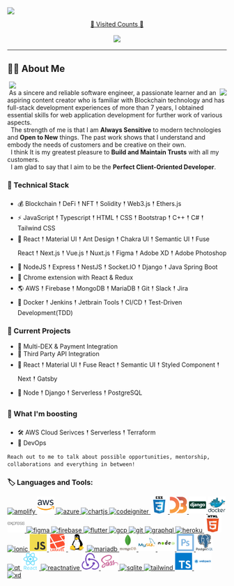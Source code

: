 <img align="center" src="https://raw.githubusercontent.com/iampavangandhi/iampavangandhi/master/gifs/hello.gif" />
<a target="blank" href="https://profile-counter.glitch.me/devgruu/count.svg"><p align="center">💖 Visited Counts 💖<br><br> <img src="https://profile-counter.glitch.me/kritical0613/count.svg" /></a>

---
<!-- 
## 🤗 Welcome

<p align=center>
<div align=center>
<img align=left width=420 src="https://github-readme-stats.vercel.app/api?username=0xLeO0&hide=prs&theme=onedark&layout=compact&hide_border=true&show_icons=true" />
<img align=right width=362 src="https://github-readme-streak-stats.herokuapp.com/?user=0xLeO0&theme=onedark" />
<br>
<br>
<br>
</div>
</p>

<br><br><br>
-->

## 🙋‍♂️ About Me

<p>
  <img align="right" width="500" src="https://camo.githubusercontent.com/fa73289736064aba480d0708da37d7aa183a8c3e2bcc2f58c54285a3bbbeecc1/68747470733a2f2f7777772e61616c7068612e6e65742f77702d636f6e74656e742f75706c6f6164732f323032302f31322f66756c6c2d737461636b2d646576656c6f706d656e742e676966" />
<img align="right" src="https://readme-typing-svg.herokuapp.com/?lines=Sincere%20and%20%20Reliable%20Full-Stack%20Web%20Developer;8+%2B%20years%20of%20hands-on%20experience;Perfect%20Client-Oriented%20Guy&center=true&width=500&height=45" />
&nbsp;&nbsp;As a sincere and reliable software engineer, a passionate learner and an aspiring content creator who is familiar with Blockchain technology and has full-stack development experiences of more than 7 years, I obtained essential skills for web application development for further work of various aspects.<br>
&nbsp;&nbsp;The strength of me is that I am <strong>Always Sensitive</strong> to modern technologies and <strong>Open to New</strong> things. The past work shows that I understand and embody the needs of customers and be creative on their own.<br>
&nbsp;&nbsp;I think It is my greatest pleasure to <strong>Build and Maintain Trusts</strong> with all my customers.<br>
&nbsp;&nbsp;I am glad to say that I aim to be the <strong>Perfect Client-Oriented Developer</strong>.

</p>

### 🍯 Technical Stack

- 💰 Blockchain 𒑰 DeFi 𒑰 NFT 𒑰 Solidity 𒑰 Web3.js 𒑰 Ethers.js
- ⚡ JavaScript 𒑰 Typescript 𒑰 HTML 𒑰 CSS 𒑰 Bootstrap 𒑰 C++ 𒑰 C# 𒑰 Tailwind CSS
- 🥇 React 𒑰 Material UI 𒑰 Ant Design 𒑰 Chakra UI 𒑰 Semantic UI 𒑰 Fuse React 𒑰 Next.js 𒑰 Vue.js 𒑰 Nuxt.js 𒑰 Figma 𒑰 Adobe XD 𒑰 Adobe Photoshop
- 🎒 NodeJS 𒑰 Express 𒑰 NestJS 𒑰 Socket.IO 𒑰 Django 𒑰 Java Spring Boot
- 🏹 Chrome extension with React & Redux
- 🌎 AWS 𒑰 Firebase 𒑰 MongoDB 𒑰 MariaDB 𒑰 Git 𒑰 Slack 𒑰 Jira
- 🚩 Docker 𒑰 Jenkins 𒑰 Jetbrain Tools 𒑰 CI/CD 𒑰 Test-Driven Development(TDD)

### 🚧 Current Projects
- 🤑 Multi-DEX & Payment Integration
- 🔗 Third Party API Integration
- 🎨 React 𒑰 Material UI 𒑰 Fuse React 𒑰 Semantic UI 𒑰 Styled Component 𒑰 Next 𒑰 Gatsby
- 💪 Node 𒑰 Django 𒑰 Serverless 𒑰 PostgreSQL

### 🌱 What I'm boosting
- 🛠 AWS Cloud Serivces 𒑰 Serverless 𒑰 Terraform
- 🎩 DevOps

`Reach out to me to talk about possible opportunities, mentorship, collaborations and everything in between!`


<!-- <h3 align="left">🛎 Connect with me:</h3>
<p align="left">
<a href="https://codepen.io/kritical0613" target="blank"><img align="center" src="https://raw.githubusercontent.com/rahuldkjain/github-profile-readme-generator/master/src/images/icons/Social/codepen.svg" alt="kritical0613" height="30" width="40" /></a>
<a href="https://dev.to/kritical0613" target="blank"><img align="center" src="https://raw.githubusercontent.com/rahuldkjain/github-profile-readme-generator/master/src/images/icons/Social/devto.svg" alt="kritical0613" height="30" width="40" /></a>
<a href="https://linkedin.com/in/https://linkedin.com/in/kritical0613" target="blank"><img align="center" src="https://raw.githubusercontent.com/rahuldkjain/github-profile-readme-generator/master/src/images/icons/Social/linked-in-alt.svg" alt="https://linkedin.com/in/kritical0613" height="30" width="40" /></a>
<a href="https://stackoverflow.com/users/17471364" target="blank"><img align="center" src="https://raw.githubusercontent.com/rahuldkjain/github-profile-readme-generator/master/src/images/icons/Social/stack-overflow.svg" alt="17471364" height="30" width="40" /></a>
<a href="https://codesandbox.com/kritical0613" target="blank"><img align="center" src="https://raw.githubusercontent.com/rahuldkjain/github-profile-readme-generator/master/src/images/icons/Social/codesandbox.svg" alt="kritical0613" height="30" width="40" /></a>
</p> -->

<h3 align="left">🏷 Languages and Tools:</h3>
<p align="left"> <a href="https://aws.amazon.com/amplify/" target="_blank" rel="noreferrer"> <img src="https://docs.amplify.aws/assets/logo-dark.svg" alt="amplify" width="40" height="40"/> </a> <a href="https://aws.amazon.com" target="_blank" rel="noreferrer"> <img src="https://raw.githubusercontent.com/devicons/devicon/master/icons/amazonwebservices/amazonwebservices-original-wordmark.svg" alt="aws" width="40" height="40"/> </a> <a href="https://azure.microsoft.com/en-in/" target="_blank" rel="noreferrer"> <img src="https://www.vectorlogo.zone/logos/microsoft_azure/microsoft_azure-icon.svg" alt="azure" width="40" height="40"/> </a> <a href="https://www.chartjs.org" target="_blank" rel="noreferrer"> <img src="https://www.chartjs.org/media/logo-title.svg" alt="chartjs" width="40" height="40"/> </a> <a href="https://codeigniter.com" target="_blank" rel="noreferrer"> <img src="https://cdn.worldvectorlogo.com/logos/codeigniter.svg" alt="codeigniter" width="40" height="40"/> </a> <a href="https://www.w3schools.com/css/" target="_blank" rel="noreferrer"> <img src="https://raw.githubusercontent.com/devicons/devicon/master/icons/css3/css3-original-wordmark.svg" alt="css3" width="40" height="40"/> </a> <a href="https://d3js.org/" target="_blank" rel="noreferrer"> <img src="https://raw.githubusercontent.com/devicons/devicon/master/icons/d3js/d3js-original.svg" alt="d3js" width="40" height="40"/> </a> <a href="https://www.djangoproject.com/" target="_blank" rel="noreferrer"> <img src="https://raw.githubusercontent.com/devicons/devicon/master/icons/django/django-original.svg" alt="django" width="40" height="40"/> </a> <a href="https://www.docker.com/" target="_blank" rel="noreferrer"> <img src="https://raw.githubusercontent.com/devicons/devicon/master/icons/docker/docker-original-wordmark.svg" alt="docker" width="40" height="40"/> </a> <a href="https://expressjs.com" target="_blank" rel="noreferrer"> <img src="https://raw.githubusercontent.com/devicons/devicon/master/icons/express/express-original-wordmark.svg" alt="express" width="40" height="40"/> </a> <a href="https://www.figma.com/" target="_blank" rel="noreferrer"> <img src="https://www.vectorlogo.zone/logos/figma/figma-icon.svg" alt="figma" width="40" height="40"/> </a> <a href="https://firebase.google.com/" target="_blank" rel="noreferrer"> <img src="https://www.vectorlogo.zone/logos/firebase/firebase-icon.svg" alt="firebase" width="40" height="40"/> </a> <a href="https://flutter.dev" target="_blank" rel="noreferrer"> <img src="https://www.vectorlogo.zone/logos/flutterio/flutterio-icon.svg" alt="flutter" width="40" height="40"/> </a> <a href="https://cloud.google.com" target="_blank" rel="noreferrer"> <img src="https://www.vectorlogo.zone/logos/google_cloud/google_cloud-icon.svg" alt="gcp" width="40" height="40"/> </a> <a href="https://git-scm.com/" target="_blank" rel="noreferrer"> <img src="https://www.vectorlogo.zone/logos/git-scm/git-scm-icon.svg" alt="git" width="40" height="40"/> </a> <a href="https://graphql.org" target="_blank" rel="noreferrer"> <img src="https://www.vectorlogo.zone/logos/graphql/graphql-icon.svg" alt="graphql" width="40" height="40"/> </a> <a href="https://heroku.com" target="_blank" rel="noreferrer"> <img src="https://www.vectorlogo.zone/logos/heroku/heroku-icon.svg" alt="heroku" width="40" height="40"/> </a> <a href="https://www.w3.org/html/" target="_blank" rel="noreferrer"> <img src="https://raw.githubusercontent.com/devicons/devicon/master/icons/html5/html5-original-wordmark.svg" alt="html5" width="40" height="40"/> </a> <a href="https://ionicframework.com" target="_blank" rel="noreferrer"> <img src="https://upload.wikimedia.org/wikipedia/commons/d/d1/Ionic_Logo.svg" alt="ionic" width="40" height="40"/> </a> <a href="https://developer.mozilla.org/en-US/docs/Web/JavaScript" target="_blank" rel="noreferrer"> <img src="https://raw.githubusercontent.com/devicons/devicon/master/icons/javascript/javascript-original.svg" alt="javascript" width="40" height="40"/> </a> <a href="https://laravel.com/" target="_blank" rel="noreferrer"> <img src="https://raw.githubusercontent.com/devicons/devicon/master/icons/laravel/laravel-plain-wordmark.svg" alt="laravel" width="40" height="40"/> </a> <a href="https://www.linux.org/" target="_blank" rel="noreferrer"> <img src="https://raw.githubusercontent.com/devicons/devicon/master/icons/linux/linux-original.svg" alt="linux" width="40" height="40"/> </a> <a href="https://mariadb.org/" target="_blank" rel="noreferrer"> <img src="https://www.vectorlogo.zone/logos/mariadb/mariadb-icon.svg" alt="mariadb" width="40" height="40"/> </a> <a href="https://www.mongodb.com/" target="_blank" rel="noreferrer"> <img src="https://raw.githubusercontent.com/devicons/devicon/master/icons/mongodb/mongodb-original-wordmark.svg" alt="mongodb" width="40" height="40"/> </a> <a href="https://www.mysql.com/" target="_blank" rel="noreferrer"> <img src="https://raw.githubusercontent.com/devicons/devicon/master/icons/mysql/mysql-original-wordmark.svg" alt="mysql" width="40" height="40"/> </a> <a href="https://nodejs.org" target="_blank" rel="noreferrer"> <img src="https://raw.githubusercontent.com/devicons/devicon/master/icons/nodejs/nodejs-original-wordmark.svg" alt="nodejs" width="40" height="40"/> </a> <a href="https://www.photoshop.com/en" target="_blank" rel="noreferrer"> <img src="https://raw.githubusercontent.com/devicons/devicon/master/icons/photoshop/photoshop-line.svg" alt="photoshop" width="40" height="40"/> </a> <a href="https://www.postgresql.org" target="_blank" rel="noreferrer"> <img src="https://raw.githubusercontent.com/devicons/devicon/master/icons/postgresql/postgresql-original-wordmark.svg" alt="postgresql" width="40" height="40"/> </a> <a href="https://www.qt.io/" target="_blank" rel="noreferrer"> <img src="https://upload.wikimedia.org/wikipedia/commons/0/0b/Qt_logo_2016.svg" alt="qt" width="40" height="40"/> </a> <a href="https://reactjs.org/" target="_blank" rel="noreferrer"> <img src="https://raw.githubusercontent.com/devicons/devicon/master/icons/react/react-original-wordmark.svg" alt="react" width="40" height="40"/> </a> <a href="https://reactnative.dev/" target="_blank" rel="noreferrer"> <img src="https://reactnative.dev/img/header_logo.svg" alt="reactnative" width="40" height="40"/> </a> <a href="https://redux.js.org" target="_blank" rel="noreferrer"> <img src="https://raw.githubusercontent.com/devicons/devicon/master/icons/redux/redux-original.svg" alt="redux" width="40" height="40"/> </a> <a href="https://sass-lang.com" target="_blank" rel="noreferrer"> <img src="https://raw.githubusercontent.com/devicons/devicon/master/icons/sass/sass-original.svg" alt="sass" width="40" height="40"/> </a> <a href="https://www.sqlite.org/" target="_blank" rel="noreferrer"> <img src="https://www.vectorlogo.zone/logos/sqlite/sqlite-icon.svg" alt="sqlite" width="40" height="40"/> </a> <a href="https://tailwindcss.com/" target="_blank" rel="noreferrer"> <img src="https://www.vectorlogo.zone/logos/tailwindcss/tailwindcss-icon.svg" alt="tailwind" width="40" height="40"/> </a> <a href="https://www.typescriptlang.org/" target="_blank" rel="noreferrer"> <img src="https://raw.githubusercontent.com/devicons/devicon/master/icons/typescript/typescript-original.svg" alt="typescript" width="40" height="40"/> </a> <a href="https://webpack.js.org" target="_blank" rel="noreferrer"> <img src="https://raw.githubusercontent.com/devicons/devicon/d00d0969292a6569d45b06d3f350f463a0107b0d/icons/webpack/webpack-original-wordmark.svg" alt="webpack" width="40" height="40"/> </a> <a href="https://www.adobe.com/products/xd.html" target="_blank" rel="noreferrer"> <img src="https://cdn.worldvectorlogo.com/logos/adobe-xd.svg" alt="xd" width="40" height="40"/> </a> </p>
